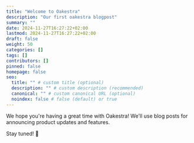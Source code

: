```yaml
---
title: "Welcome to Oakestra"
description: "Our first oakestra blogpost"
summary: ""
date: 2024-11-27T16:27:22+02:00
lastmod: 2024-11-27T16:27:22+02:00
draft: false
weight: 50
categories: []
tags: []
contributors: []
pinned: false
homepage: false
seo:
  title: "" # custom title (optional)
  description: "" # custom description (recommended)
  canonical: "" # custom canonical URL (optional)
  noindex: false # false (default) or true
---
```


We hope you're having a great time with Oakestra! We'll use blog posts for announcing product updates and features.

Stay tuned! 🚀
